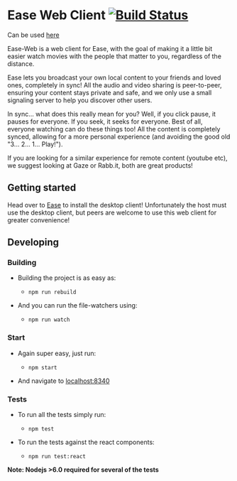 # Ease Web Client [![Build Status](https://travis-ci.org/Right2Drive/ease-web.svg?branch=master)](https://travis-ci.org/Right2Drive/ease-web)
Can be used [here](https://ease-web.mybluemix.net/)

Ease-Web is a web client for Ease, with the goal of making it a little bit easier watch movies with the people that matter to you, regardless of the distance. 

Ease lets you broadcast your own local content to your friends and loved ones, completely in sync! All the audio and video sharing is peer-to-peer, ensuring your content stays private and safe, and we only use a small signaling server to help you discover other users.

In sync... what does this really mean for you? Well, if you click pause, it pauses for everyone. If you seek, it seeks for everyone. Best of all, everyone watching can do these things too! All the content is completely synced, allowing for a more personal experience (and avoiding the good old "3... 2... 1... Play!").

If you are looking for a similar experience for remote content (youtube etc), we suggest looking at Gaze or Rabb.it, both are great products!

## Getting started

Head over to [Ease](https://github.com/Right2Drive/ease) to install the desktop client! Unfortunately the host must use the desktop client, but peers are welcome to use this web client for greater convenience!

## Developing

### Building

- Building the project is as easy as:

  - `npm run rebuild`
  
- And you can run the file-watchers using:
  
  - `npm run watch`
  
### Start

- Again super easy, just run:
  
  - `npm start`
  
- And navigate to [localhost:8340](http://localhost:8340/)

### Tests

- To run all the tests simply run:

  - `npm test`
 
- To run the tests against the react components:

  - `npm run test:react`

**Note: Nodejs >6.0 required for several of the tests**
